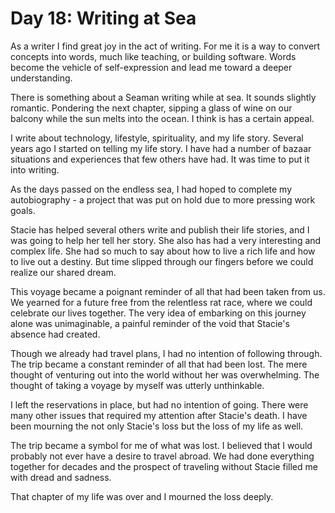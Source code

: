 # Day 18: Writing at Sea

As a writer I find great joy in the act of writing.  For me it is a way to convert concepts into
words, much like teaching, or building software.  Words become the vehicle of self-expression and
lead me toward a deeper understanding.

There is something about a Seaman writing while at sea.  It sounds slightly romantic. Pondering the
next chapter, sipping a glass of wine on our balcony while the sun melts into the ocean.  I think
is has a certain appeal.

I write about technology, lifestyle, spirituality, and my life story.  Several years ago I started
on telling my life story.  I have had a number of bazaar situations and experiences that few others
have had.  It was time to put it into writing.

As the days passed on the endless sea, I had hoped to complete my
autobiography - a project that was put on hold due to more pressing work goals. 
 
Stacie has helped several others write and publish their life stories, and I was going to help her
tell her story.  She also has had a very interesting and complex life.  She had so much to say
about how to live a rich life and how to live out a destiny.  But time slipped through our fingers
before we could realize our shared dream.

This voyage became a poignant reminder of all that had been taken from us. We yearned for a future
free from the relentless rat race, where we could celebrate our lives together. The very idea of
embarking on this journey alone was unimaginable, a painful reminder of the void that Stacie's
absence had created.

Though we already had travel plans, I had no intention of following through. The trip became a
constant reminder of all that had been lost.  The mere thought of venturing out into the world
without her was overwhelming. The thought of taking a voyage by myself was utterly unthinkable.

I left the reservations in place, but had no intention of going.  There were many other issues that
required my attention after Stacie's death.
I have been mourning the not only Stacie's loss but the loss of my life as well.

The trip became a symbol for me of what was lost.  I believed that I would probably not ever have
a desire to travel abroad.  We had done everything together for decades and the prospect of traveling without
Stacie filled me with dread and sadness.

That chapter of my life was over and I mourned the loss deeply.

